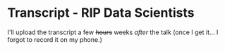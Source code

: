 # Transcript - RIP Data Scientists

I'll upload the transcript a few ~~hours~~ weeks _after_ the talk (once I get it... I forgot to record it on my phone.)

